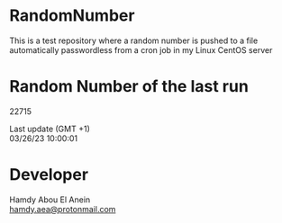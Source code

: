 # RandomNumber    
This is a test repository where a random number is pushed to a file automatically passwordless from a cron job in my Linux CentOS server    
# Random Number of the last run   
22715
      
Last update (GMT +1)    
03/26/23 10:00:01
# Developer    
Hamdy Abou El Anein   
hamdy.aea@protonmail.com
